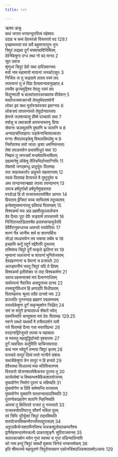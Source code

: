 ```yaml
---
title: १२९

---
```

ऋषय ऊचुः  
कथं जगाम भगवान्पुरारित्वं महेश्वरः  
ददाह च कथं देवस्तन्नो विस्तरतो वद 129.1  
पृच्छामस्त्वां वयं सर्वे बहुमानात्पुनः पुनः  
त्रिपुरं तद्यथा दुर्गं मयमायाविनिर्मितम्  
देवेनैकेषुणा दग्धं तथा नो वद मानद 2  
सूत उवाच  
शृणुध्वं त्रिपुरं देवो यथा दारितवान्भवः  
मयो नाम महामायो मायानां जनकोऽसुरः 3  
निर्जितः स तु सङ्ग्रामे तताप परमं तपः  
तपस्यन्तं तु तं विप्रा दैत्यावन्यावनुग्रहात् 4  
तस्यैव कृत्यमुद्दिश्य तेपतुः परमं तपः  
विद्युन्माली च बलवांस्तारकाख्यश्च वीर्यवान् 5  
मयतेजःसमाक्रान्तौ तेपतुर्मयपार्श्वगौ  
लोका इव यथा मूर्तास्त्रयस्त्रय इवाग्नयः 6  
लोकत्रयं तापयन्तस्ते तेपुर्दानवास्तपः  
हेमन्ते जलशय्यासु ग्रीष्मे पञ्चतपे तथा 7  
वर्षासु च तथाकाशे क्षपयन्तस्तनूः प्रियाः  
सेवानाः फलमूलानि पुष्पाणि च जलानि च 8  
अन्यदाचरिताहाराः पङ्केनाचितवल्कलाः  
मग्नाः शैवालपङ्केषु विमलाविमलेषु च 9  
निर्मांसाश्च ततो जाताः कृशा धमनिसन्तताः  
तेषां तपःप्रभावेन प्रभावविधुतं यथा 10  
निष्प्रभं तु जगत्सर्वं मन्दमेवाभिभाषितम्  
दह्यमानेषु लोकेषु तैस्त्रिभिर्दानवाग्निभिः 11  
तेषामग्रे जगद्बन्धुः प्रादुर्भूतः पितामहः  
ततः साहसकर्तारः प्राहुस्ते सहसागतम् 12  
स्वकं पितामहं दैत्यास्तं वै तुष्टुवुरेव च  
अथ तान्दानवान्ब्रह्मा तपसा तपनप्रभान् 13  
उवाच हर्षपूर्णाक्षो हर्षपूर्णमुखस्तदा  
वरदोऽहं हि वो वत्सास्तपस्तोषित आगतः 14  
व्रियताम् ईप्सितं यच्च साभिलाषं तदुच्यताम्  
इत्येवमुच्यमानास्तु प्रतिपन्नं पितामहम् 15  
विश्वकर्मा मयः प्राह प्रहर्षोत्फुल्ललोचनः  
देव दैत्याः पुरा देवैः सङ्ग्रामे तारकामये 16  
निर्जितास्ताडिताश्चैव हताश्चाप्यायुधैरपि  
देवैर्वैरानुबन्धाच्च धावन्तो भयवेपिताः 17  
शरणं नैव जानीमः शर्म वा शरणार्थिनः  
सोऽहं तपःप्रभावेन तव भक्त्या तथैव च 18  
इच्छामि कर्तुं तद्दुर्गं यद्देवैरपि दुस्तरम्  
तस्मिंश्च त्रिपुरे दुर्गे मत्कृते कृतिनां वर 19  
भूम्यानां जलजानां च शापानां मुनितेजसाम्  
देवप्रहरणानां च देवानां च प्रजापतेः 20  
अलङ्घनीयं भवतु त्रिपुरं यदि ते प्रियम्  
विश्वकर्मा इतीवोक्तः स तदा विश्वकर्मणा 21  
उवाच प्रहसन्वाक्यं मयं दैत्यगणाधिपम्  
सर्वामरत्वं नैवास्ति असद्वृत्तस्य दानव 22  
तस्माद्दुर्गविधानं हि क्षणादपि विधीयताम्  
पितामहवचः श्रुत्वा तदैवं दानवो मयः 23  
प्राञ्जलिः पुनरप्याह ब्रह्माणं पद्मसम्भवम्  
यस्तदेकेषुणा दुर्गं सकृन्मुक्तेन निर्दहेत् 24  
समं स संयुगे हन्यादवध्यं शेषतो भवेत्  
एवमस्त्विति चाप्युक्त्वा मयं देवः पितामहः 129.25  
स्वप्ने लब्धो यथार्थो वै तत्रैवादर्शनं ययौ  
गते पितामहे दैत्या गता मयरविप्रभाः 26  
वरदानाद्विरेजुस्ते तपसा च महाबलाः  
स मयस्तु महाबुद्धिर्दानवो वृषसत्तमः 27  
दुर्गं व्यवसितः कर्तुमिति चाचिन्तयत्तदा  
कथं नाम भवेद्दुर्गं तन्मया त्रिपुरं कृतम् 28  
वत्स्यते तत्पुरं दिव्यं मत्तो नान्यैर्न संशयः  
यथाचैकेषुणा तेन तत्पुरं न हि हन्यते 29  
देवैस्तथा विधातव्यं मया मतिविचारणम्  
विस्तारो योजनशतमेकैकस्य पुरस्य तु 30  
कार्यस्तेषां च विष्कम्भश्चैकैकशतयोजनम्  
पुष्ययोगेण निर्माणं पुराणं च भविष्यति 31  
पुष्ययोगेण च दिवि समेष्यन्ति परस्परम्  
पुष्ययोगेण युक्तानि यस्तान्यासादयिष्यति 32  
पुराण्येकप्रहारेण शतानि निहनिष्यति  
आयसं तु क्षितितले राजतं तु नभस्तले 33  
राजतस्योपरिष्टात्तु सौवर्णं भविता पुरम्  
एवं त्रिभिः पुरैर्युक्तं त्रिपुरं तद्भविष्यति  
शतयोजनविष्कम्भैरन्तरैस्तद्दुरासदम् 34  
अट्टालकैर्यन्त्रशतघ्निभिश्च सचक्रशूलोपलकम्पनैश्च  
द्वारैर्महामन्दरमेरुकल्पैः प्राकारशृङ्गैः सुविराजमानम् 35  
सतारकाख्येन मयेन गुप्तं स्वस्थं च गुप्तं तडिन्मालिनापि  
को नाम हन्तुं त्रिपुरं समर्थो मुक्त्वा त्रिनेत्रं भगवन्तमेकम् 36  
इति श्रीमात्स्ये महापुराणे त्रिपुरोपाख्यान एकोनत्रिंशदधिकशततमोऽध्यायः 129